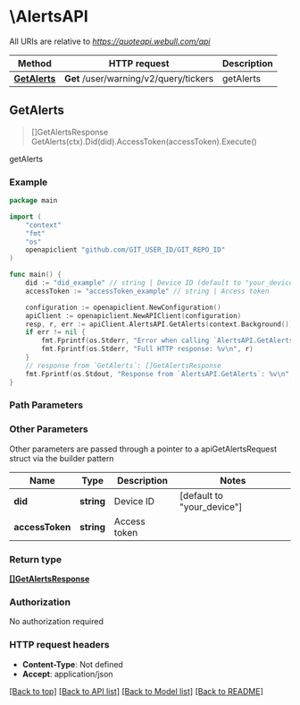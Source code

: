 # \AlertsAPI

All URIs are relative to *https://quoteapi.webull.com/api*

Method | HTTP request | Description
------------- | ------------- | -------------
[**GetAlerts**](AlertsAPI.md#GetAlerts) | **Get** /user/warning/v2/query/tickers | getAlerts



## GetAlerts

> []GetAlertsResponse GetAlerts(ctx).Did(did).AccessToken(accessToken).Execute()

getAlerts



### Example

```go
package main

import (
    "context"
    "fmt"
    "os"
    openapiclient "github.com/GIT_USER_ID/GIT_REPO_ID"
)

func main() {
    did := "did_example" // string | Device ID (default to "your_device")
    accessToken := "accessToken_example" // string | Access token

    configuration := openapiclient.NewConfiguration()
    apiClient := openapiclient.NewAPIClient(configuration)
    resp, r, err := apiClient.AlertsAPI.GetAlerts(context.Background()).Did(did).AccessToken(accessToken).Execute()
    if err != nil {
        fmt.Fprintf(os.Stderr, "Error when calling `AlertsAPI.GetAlerts``: %v\n", err)
        fmt.Fprintf(os.Stderr, "Full HTTP response: %v\n", r)
    }
    // response from `GetAlerts`: []GetAlertsResponse
    fmt.Fprintf(os.Stdout, "Response from `AlertsAPI.GetAlerts`: %v\n", resp)
}
```

### Path Parameters



### Other Parameters

Other parameters are passed through a pointer to a apiGetAlertsRequest struct via the builder pattern


Name | Type | Description  | Notes
------------- | ------------- | ------------- | -------------
 **did** | **string** | Device ID | [default to &quot;your_device&quot;]
 **accessToken** | **string** | Access token | 

### Return type

[**[]GetAlertsResponse**](GetAlertsResponse.md)

### Authorization

No authorization required

### HTTP request headers

- **Content-Type**: Not defined
- **Accept**: application/json

[[Back to top]](#) [[Back to API list]](../README.md#documentation-for-api-endpoints)
[[Back to Model list]](../README.md#documentation-for-models)
[[Back to README]](../README.md)

